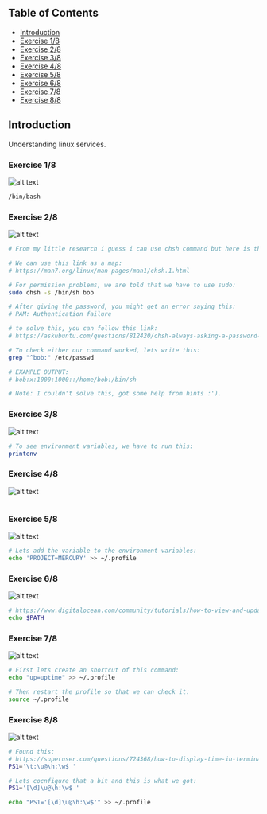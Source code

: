 ## Table of Contents

- [Introduction](#introduction)
- [Exercise 1/8](#exercise-18)
- [Exercise 2/8](#exercise-28)
- [Exercise 3/8](#exercise-38)
- [Exercise 4/8](#exercise-48)
- [Exercise 5/8](#exercise-58)
- [Exercise 6/8](#exercise-68)
- [Exercise 7/8](#exercise-78)
- [Exercise 8/8](#exercise-88)


##  Introduction

Understanding linux services.
### Exercise 1/8
![alt text](image.png)
```bash
/bin/bash
```
### Exercise 2/8
![alt text](image-1.png)
```bash
# From my little research i guess i can use chsh command but here is the thing, i didn't use it before.

# We can use this link as a map:
# https://man7.org/linux/man-pages/man1/chsh.1.html

# For permission problems, we are told that we have to use sudo:
sudo chsh -s /bin/sh bob

# After giving the password, you might get an error saying this:
# PAM: Authentication failure 

# to solve this, you can follow this link:
# https://askubuntu.com/questions/812420/chsh-always-asking-a-password-and-get-pam-authentication-failure

# To check either our command worked, lets write this:
grep "^bob:" /etc/passwd

# EXAMPLE OUTPUT:
# bob:x:1000:1000::/home/bob:/bin/sh

# Note: I couldn't solve this, got some help from hints :').
```
### Exercise 3/8
![alt text](image-2.png)
```bash
# To see environment variables, we have to run this:
printenv
```
### Exercise 4/8
![alt text](image-3.png)
```bash

```
### Exercise 5/8
![alt text](image-4.png)
```bash
# Lets add the variable to the environment variables:
echo 'PROJECT=MERCURY' >> ~/.profile
```
### Exercise 6/8
![alt text](image-5.png)
```bash
# https://www.digitalocean.com/community/tutorials/how-to-view-and-update-the-linux-path-environment-variable
echo $PATH
```
### Exercise 7/8
![alt text](image-6.png)
```bash
# First lets create an shortcut of this command:
echo "up=uptime" >> ~/.profile

# Then restart the profile so that we can check it:
source ~/.profile
```
### Exercise 8/8
![alt text](image-7.png)
```bash
# Found this:
# https://superuser.com/questions/724368/how-to-display-time-in-terminal-instead-of-usernamehostname
PS1='\t:\u@\h:\w$ '

# Lets cocnfigure that a bit and this is what we got:
PS1='[\d]\u@\h:\w$ '

echo "PS1='[\d]\u@\h:\w$'" >> ~/.profile

```